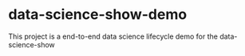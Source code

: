 # data-science-show-demo
This project is a end-to-end data science lifecycle demo for the data-science-show
